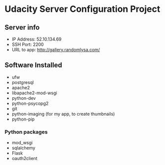 # Udacity Server Configuration Project

## Server info
* IP Address: 52.10.134.69
* SSH Port: 2200
* URL to app: http://gallery.randomlysa.com/

## Software Installed
* ufw
* postgresql
* apache2
* libapache2-mod-wsgi 
* python-dev
* python-psycopg2
* git
* python-imaging (for my app, to create thumbnails)
* python-pip

### Python packages
* mod_wsgi
* sqlalchemy
* Flask
* oauth2client